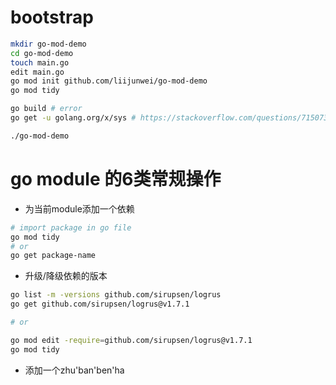 # bootstrap

```bash
mkdir go-mod-demo
cd go-mod-demo
touch main.go
edit main.go
go mod init github.com/liijunwei/go-mod-demo
go mod tidy

go build # error
go get -u golang.org/x/sys # https://stackoverflow.com/questions/71507321/go-1-18-build-error-on-mac-unix-syscall-darwin-1-13-go253-golinkname-mus

./go-mod-demo
```

# go module 的6类常规操作

+ 为当前module添加一个依赖
```bash
# import package in go file
go mod tidy
# or
go get package-name
```

+ 升级/降级依赖的版本
```bash
go list -m -versions github.com/sirupsen/logrus
go get github.com/sirupsen/logrus@v1.7.1

# or

go mod edit -require=github.com/sirupsen/logrus@v1.7.1
go mod tidy
```

+ 添加一个zhu'ban'ben'ha


